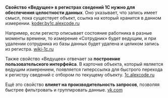 **Свойство «Ведущее» в регистрах сведений 1С нужно для обеспечения целостности данных**. Оно указывает, что запись имеет смысл, пока существует объект, ссылка на который хранится в данном измерении. [koder.by](https://koder.by/questions_programmer_1c_interview.php)[1c.alexcode.ru](https://1c.alexcode.ru/registry-svedenij-v-1s-primery/)

Например, если регистр описывает состояние работника в разные моменты времени, то измерение «Сотрудник» будет ведущим, и при удалении сотрудника из базы данных будет удалена и целиком запись из регистра. [wiki-1c.ru](http://wiki-1c.ru/doku.php/1c:%D0%BE%D0%B1%D1%8A%D0%B5%D0%BA%D1%82%D1%8B:%D1%80%D0%B5%D0%B3%D0%B8%D1%81%D1%82%D1%80_%D1%81%D0%B2%D0%B5%D0%B4%D0%B5%D0%BD%D0%B8%D0%B9)

Также свойство «Ведущее» отвечает за **построение пользовательского интерфейса**. В карточке объекта, который является ведущим измерением, появляется гиперссылка для быстрого перехода к регистру сведений с отбором по текущему объекту. [1c.alexcode.ru](https://1c.alexcode.ru/registry-svedenij-v-1s-primery/)

Ещё это свойство **влияет на производительность запросов**, позволяя быстрее фильтровать и группировать данные. [vk.com](https://vk.com/wall-225049424_566)